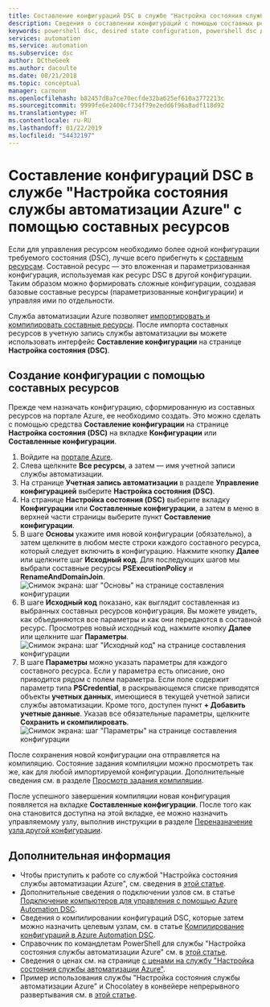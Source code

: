 ```yaml
---
title: Составление конфигураций DSC в службе "Настройка состояния службы автоматизации Azure" с помощью составных ресурсов
description: Сведения о составлении конфигураций с помощью составных ресурсов в службе "Настройка состояния службы автоматизации Azure" (DSC)
keywords: powershell dsc, desired state configuration, powershell dsc для azure, составные ресурсы
services: automation
ms.service: automation
ms.subservice: dsc
author: DCtheGeek
ms.author: dacoulte
ms.date: 08/21/2018
ms.topic: conceptual
manager: carmonm
ms.openlocfilehash: b82457d8a7ce70ecfde32ba625ef610a3772213c
ms.sourcegitcommit: 9999fe6e2400cf734f79e2edd6f96a8adf118d92
ms.translationtype: HT
ms.contentlocale: ru-RU
ms.lasthandoff: 01/22/2019
ms.locfileid: "54432197"
---
```

# <a name="composing-dsc-configurations-in-azure-automation-state-configuration-dsc-using-composite-resources"></a>Составление конфигураций DSC в службе "Настройка состояния службы автоматизации Azure" с помощью составных ресурсов

Если для управления ресурсом необходимо более одной конфигурации требуемого состояния (DSC), лучше всего прибегнуть к [составным ресурсам](/powershell/dsc/authoringresourcecomposite). Составной ресурс — это вложенная и параметризованная конфигурация, используемая как ресурс DSC в другой конфигурации. Таким образом можно формировать сложные конфигурации, создавая базовые составные ресурсы (параметризованные конфигурации) и управляя ими по отдельности.

Служба автоматизации Azure позволяет [импортировать и компилировать составные ресурсы](automation-dsc-compile.md#composite-resources). После импорта составных ресурсов в учетную запись службы автоматизации вы можете использовать интерфейс **Составление конфигурации** на странице **Настройка состояния (DSC)**.

## <a name="composing-a-configuration-from-composite-resources"></a>Создание конфигурации с помощью составных ресурсов

Прежде чем назначать конфигурацию, сформированную из составных ресурсов на портале Azure, ее необходимо создать. Это можно сделать с помощью средства **Составление конфигурации** на странице **Настройка состояния (DSC)** на вкладке **Конфигурации** или **Составленные конфигурации**.

1. Войдите на [портале Azure](https://portal.azure.com).
1. Слева щелкните **Все ресурсы**, а затем — имя учетной записи службы автоматизации.
1. На странице **Учетная запись автоматизации** в разделе **Управление конфигурацией** выберите **Настройка состояния (DSC)**.
1. На странице **Настройка состояния (DSC)** выберите вкладку **Конфигурации** или **Составленные конфигурации**, а затем в меню в верхней части страницы выберите пункт **Составление конфигурации**.
1. В шаге **Основы** укажите имя новой конфигурации (обязательно), а затем щелкните в любом месте строки каждого составного ресурса, который следует включить в конфигурацию. Нажмите кнопку **Далее** или щелкните шаг **Исходный код**. Для последующих шагов мы выбрали составные ресурсы **PSExecutionPolicy** и **RenameAndDomainJoin**.
   ![Снимок экрана: шаг "Основы" на странице составления конфигурации](./media/compose-configurationwithcompositeresources/compose-configuration-basics.png)
1. В шаге **Исходный код** показано, как выглядит составленная из выбранных составных ресурсов конфигурация. Вы можете увидеть, как объединяются все параметры и как они передаются в составной ресурс. Просмотрев новый исходный код, нажмите кнопку **Далее** или щелкните шаг **Параметры**.
   ![Снимок экрана: шаг "Исходный код" на странице составления конфигурации](./media/compose-configurationwithcompositeresources/compose-configuration-sourcecode.png)
1. В шаге **Параметры** можно указать параметры для каждого составного ресурса. Если у параметра есть описание, оно приводится рядом с полем параметра. Если поле содержит параметр типа **PSCredential**, в раскрывающемся списке приводятся объекты **учетных данных**, имеющиеся в текущей учетной записи службы автоматизации. Кроме того, доступен пункт **+ Добавить учетные данные**. Указав все обязательные параметры, щелкните **Сохранить и скомпилировать**.
   ![Снимок экрана: шаг "Параметры" на странице составления конфигурации](./media/compose-configurationwithcompositeresources/compose-configuration-parameters.png)

После сохранения новой конфигурации она отправляется на компиляцию. Состояние задания компиляции можно просмотреть так же, как для любой импортируемой конфигурации. Дополнительные сведения см. в разделе [Просмотр задания компиляции](automation-dsc-getting-started.md#viewing-a-compilation-job).

После успешного завершения компиляции новая конфигурация появляется на вкладке **Составленные конфигурации**. После того как она становится доступна на этой вкладке, ее можно назначить управляемому узлу, выполнив инструкции в разделе [Переназначение узла другой конфигурации](automation-dsc-getting-started.md#reassigning-a-node-to-a-different-node-configuration).

## <a name="next-steps"></a>Дополнительная информация

- Чтобы приступить к работе со службой "Настройка состояния службы автоматизации Azure", см. сведения в [этой статье](automation-dsc-getting-started.md).
- Дополнительные сведения о подключении узлов см. в статье [Подключение компьютеров для управления с помощью Azure Automation DSC](automation-dsc-onboarding.md).
- Сведения о компилировании конфигураций DSC, которые затем можно назначить целевым узлам, см. в статье [Компилирование конфигураций в Azure Automation DSC](automation-dsc-compile.md).
- Справочник по командлетам PowerShell для службы "Настройка состояния службы автоматизации Azure" см. в [этой статье](/powershell/module/azurerm.automation/#automation).
- Сведения о ценах см. на странице [с ценами на службу "Настройка состояния службы автоматизации Azure"](https://azure.microsoft.com/pricing/details/automation/).
- Пример использования службы "Настройка состояния службы автоматизации Azure" и Chocolatey в конвейере непрерывного развертывания см. в [этой статье](automation-dsc-cd-chocolatey.md).
